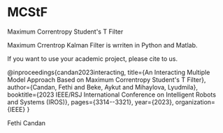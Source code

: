 # MCStF
Maximum Correntropy Student's T Filter


Maximum Crrentrop Kalman Filter is wrriten in Python and Matlab.

If you want to use your academic project, please cite to us.


@inproceedings{candan2023interacting,
  title={An Interacting Multiple Model Approach Based on Maximum Correntropy Student's T Filter},
  author={Candan, Fethi and Beke, Aykut and Mihaylova, Lyudmila},
  booktitle={2023 IEEE/RSJ International Conference on Intelligent Robots and Systems (IROS)},
  pages={3314--3321},
  year={2023},
  organization={IEEE}
}

Fethi Candan
